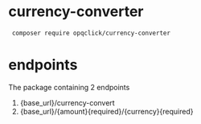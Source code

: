 # currency-converter
<code> composer require opqclick/currency-converter </code>

# endpoints
The package containing 2 endpoints
1. {base_url}/currency-convert
2. {base_url}/{amount}{required}/{currency}{required}
<code>  </code>
